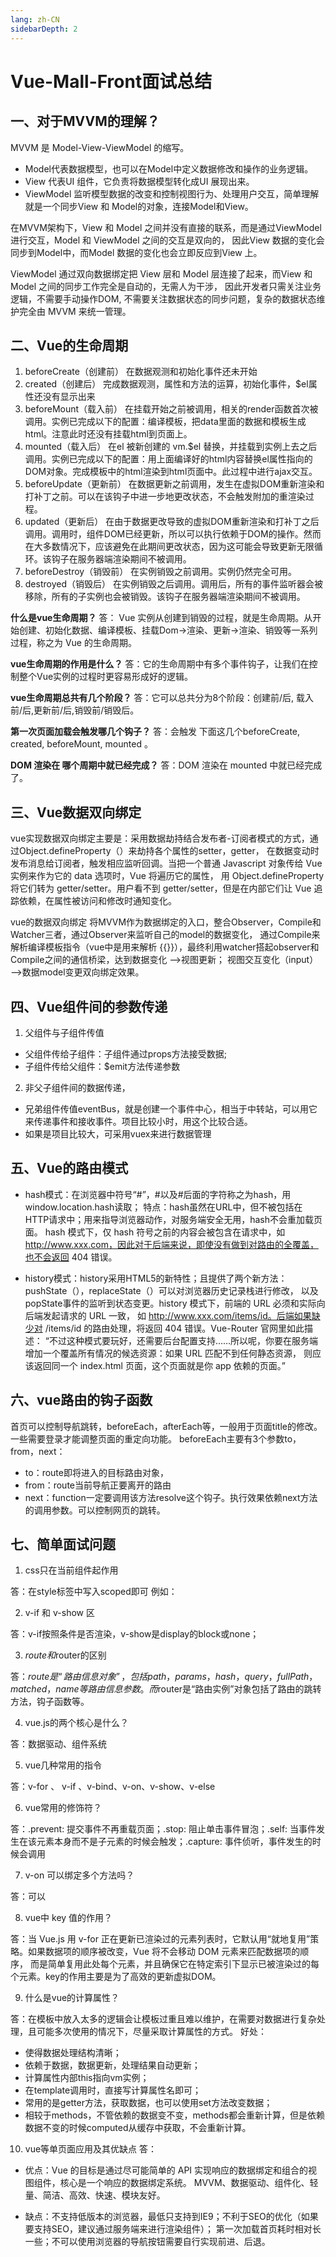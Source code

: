 ```yaml
---
lang: zh-CN
sidebarDepth: 2
---
```


# Vue-Mall-Front面试总结

## 一、对于MVVM的理解？

MVVM 是 Model-View-ViewModel 的缩写。

* Model代表数据模型，也可以在Model中定义数据修改和操作的业务逻辑。
* View 代表UI 组件，它负责将数据模型转化成UI 展现出来。
* ViewModel 监听模型数据的改变和控制视图行为、处理用户交互，简单理解就是一个同步View 和 Model的对象，连接Model和View。

在MVVM架构下，View 和 Model 之间并没有直接的联系，而是通过ViewModel进行交互，Model 和 ViewModel 之间的交互是双向的，
因此View 数据的变化会同步到Model中，而Model 数据的变化也会立即反应到View 上。

ViewModel 通过双向数据绑定把 View 层和 Model 层连接了起来，而View 和 Model 之间的同步工作完全是自动的，无需人为干涉，
因此开发者只需关注业务逻辑，不需要手动操作DOM, 不需要关注数据状态的同步问题，复杂的数据状态维护完全由 MVVM 来统一管理。

## 二、Vue的生命周期

1. beforeCreate（创建前） 在数据观测和初始化事件还未开始
2. created（创建后） 完成数据观测，属性和方法的运算，初始化事件，$el属性还没有显示出来
3. beforeMount（载入前） 在挂载开始之前被调用，相关的render函数首次被调用。实例已完成以下的配置：编译模板，把data里面的数据和模板生成html。注意此时还没有挂载html到页面上。
4. mounted（载入后） 在el 被新创建的 vm.$el 替换，并挂载到实例上去之后调用。实例已完成以下的配置：用上面编译好的html内容替换el属性指向的DOM对象。完成模板中的html渲染到html页面中。此过程中进行ajax交互。
5. beforeUpdate（更新前） 在数据更新之前调用，发生在虚拟DOM重新渲染和打补丁之前。可以在该钩子中进一步地更改状态，不会触发附加的重渲染过程。
6. updated（更新后） 在由于数据更改导致的虚拟DOM重新渲染和打补丁之后调用。调用时，组件DOM已经更新，所以可以执行依赖于DOM的操作。然而在大多数情况下，应该避免在此期间更改状态，因为这可能会导致更新无限循环。该钩子在服务器端渲染期间不被调用。
7. beforeDestroy（销毁前） 在实例销毁之前调用。实例仍然完全可用。
8. destroyed（销毁后） 在实例销毁之后调用。调用后，所有的事件监听器会被移除，所有的子实例也会被销毁。该钩子在服务器端渲染期间不被调用。

**什么是vue生命周期？**
答： Vue 实例从创建到销毁的过程，就是生命周期。从开始创建、初始化数据、编译模板、挂载Dom→渲染、更新→渲染、销毁等一系列过程，称之为 Vue 的生命周期。

**vue生命周期的作用是什么？**
答：它的生命周期中有多个事件钩子，让我们在控制整个Vue实例的过程时更容易形成好的逻辑。

**vue生命周期总共有几个阶段？**
答：它可以总共分为8个阶段：创建前/后, 载入前/后,更新前/后,销毁前/销毁后。

**第一次页面加载会触发哪几个钩子？**
答：会触发 下面这几个beforeCreate, created, beforeMount, mounted 。

**DOM 渲染在 哪个周期中就已经完成？**
答：DOM 渲染在 mounted 中就已经完成了。

## 三、Vue数据双向绑定

vue实现数据双向绑定主要是：采用数据劫持结合发布者-订阅者模式的方式，通过Object.defineProperty（）来劫持各个属性的setter，getter，
在数据变动时发布消息给订阅者，触发相应监听回调。当把一个普通 Javascript 对象传给 Vue 实例来作为它的 data 选项时，Vue 将遍历它的属性，
用 Object.defineProperty 将它们转为 getter/setter。用户看不到 getter/setter，但是在内部它们让 Vue 追踪依赖，在属性被访问和修改时通知变化。

vue的数据双向绑定 将MVVM作为数据绑定的入口，整合Observer，Compile和Watcher三者，通过Observer来监听自己的model的数据变化，
通过Compile来解析编译模板指令（vue中是用来解析 {{}}），最终利用watcher搭起observer和Compile之间的通信桥梁，达到数据变化 —>视图更新；
视图交互变化（input）—>数据model变更双向绑定效果。

## 四、Vue组件间的参数传递

1. 父组件与子组件传值
- 父组件传给子组件：子组件通过props方法接受数据;
- 子组件传给父组件：$emit方法传递参数

2. 非父子组件间的数据传递，

- 兄弟组件传值eventBus，就是创建一个事件中心，相当于中转站，可以用它来传递事件和接收事件。项目比较小时，用这个比较合适。
- 如果是项目比较大，可采用vuex来进行数据管理

## 五、Vue的路由模式

- hash模式：在浏览器中符号“#”，#以及#后面的字符称之为hash，用window.location.hash读取；
  特点：hash虽然在URL中，但不被包括在HTTP请求中；用来指导浏览器动作，对服务端安全无用，hash不会重加载页面。
  hash 模式下，仅 hash 符号之前的内容会被包含在请求中，如 http://www.xxx.com，因此对于后端来说，即使没有做到对路由的全覆盖，也不会返回 404 错误。

- history模式：history采用HTML5的新特性；且提供了两个新方法：pushState（），replaceState（）可以对浏览器历史记录栈进行修改，
  以及popState事件的监听到状态变更。history 模式下，前端的 URL 必须和实际向后端发起请求的 URL 一致，
  如 http://www.xxx.com/items/id。后端如果缺少对 /items/id 的路由处理，将返回 404 错误。Vue-Router 官网里如此描述：
  “不过这种模式要玩好，还需要后台配置支持……所以呢，你要在服务端增加一个覆盖所有情况的候选资源：如果 URL 匹配不到任何静态资源，
  则应该返回同一个 index.html 页面，这个页面就是你 app 依赖的页面。”

## 六、vue路由的钩子函数

首页可以控制导航跳转，beforeEach，afterEach等，一般用于页面title的修改。一些需要登录才能调整页面的重定向功能。
beforeEach主要有3个参数to，from，next：
* to：route即将进入的目标路由对象，
* from：route当前导航正要离开的路由
* next：function一定要调用该方法resolve这个钩子。执行效果依赖next方法的调用参数。可以控制网页的跳转。

## 七、简单面试问题

1. css只在当前组件起作用

答：在style标签中写入scoped即可 例如：<style scoped></style>

2. v-if 和 v-show 区

答：v-if按照条件是否渲染，v-show是display的block或none；

3. $route和$router的区别

答：$route是“路由信息对象”，包括path，params，hash，query，fullPath，matched，name等路由信息参数。
而$router是“路由实例”对象包括了路由的跳转方法，钩子函数等。

4. vue.js的两个核心是什么？

答：数据驱动、组件系统

5. vue几种常用的指令

答：v-for 、 v-if 、v-bind、v-on、v-show、v-else

6. vue常用的修饰符？

答：.prevent: 提交事件不再重载页面；.stop: 阻止单击事件冒泡；.self: 当事件发生在该元素本身而不是子元素的时候会触发；.capture: 事件侦听，事件发生的时候会调用

7. v-on 可以绑定多个方法吗？

答：可以

8. vue中 key 值的作用？

答：当 Vue.js 用 v-for 正在更新已渲染过的元素列表时，它默认用“就地复用”策略。如果数据项的顺序被改变，Vue 将不会移动 DOM 元素来匹配数据项的顺序， 而是简单复用此处每个元素，并且确保它在特定索引下显示已被渲染过的每个元素。key的作用主要是为了高效的更新虚拟DOM。

9. 什么是vue的计算属性？

答：在模板中放入太多的逻辑会让模板过重且难以维护，在需要对数据进行复杂处理，且可能多次使用的情况下，尽量采取计算属性的方式。
好处：

* 使得数据处理结构清晰；
* 依赖于数据，数据更新，处理结果自动更新；
* 计算属性内部this指向vm实例；
* 在template调用时，直接写计算属性名即可；
* 常用的是getter方法，获取数据，也可以使用set方法改变数据；
* 相较于methods，不管依赖的数据变不变，methods都会重新计算，但是依赖数据不变的时候computed从缓存中获取，不会重新计算。

10. vue等单页面应用及其优缺点
    答：
- 优点：Vue 的目标是通过尽可能简单的 API 实现响应的数据绑定和组合的视图组件，核心是一个响应的数据绑定系统。
  MVVM、数据驱动、组件化、轻量、简洁、高效、快速、模块友好。

- 缺点：不支持低版本的浏览器，最低只支持到IE9；不利于SEO的优化（如果要支持SEO，建议通过服务端来进行渲染组件）；
  第一次加载首页耗时相对长一些；不可以使用浏览器的导航按钮需要自行实现前进、后退。

